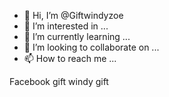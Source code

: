 - 👋 Hi, I’m @Giftwindyzoe
- 👀 I’m interested in ...
- 🌱 I’m currently learning ...
- 💞️ I’m looking to collaborate on ...
- 📫 How to reach me ...

<!---
Giftwindyzoe/Giftwindyzoe is a ✨ special ✨ repository because its `README.md` (this file) appears on your GitHub profile.
You can click the Preview link to take a look at your changes.
--->Facebook gift windy gift

